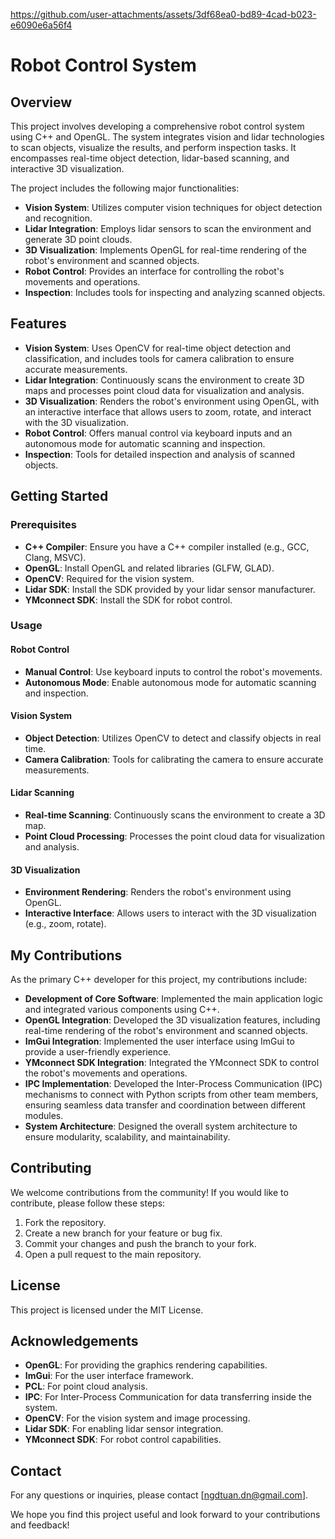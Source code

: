 
https://github.com/user-attachments/assets/3df68ea0-bd89-4cad-b023-e6090e6a56f4
# Robot Control System
## Overview

This project involves developing a comprehensive robot control system using C++ and OpenGL. The system integrates vision and lidar technologies to scan objects, visualize the results, and perform inspection tasks. It encompasses real-time object detection, lidar-based scanning, and interactive 3D visualization.

The project includes the following major functionalities:
- **Vision System**: Utilizes computer vision techniques for object detection and recognition.
- **Lidar Integration**: Employs lidar sensors to scan the environment and generate 3D point clouds.
- **3D Visualization**: Implements OpenGL for real-time rendering of the robot's environment and scanned objects.
- **Robot Control**: Provides an interface for controlling the robot's movements and operations.
- **Inspection**: Includes tools for inspecting and analyzing scanned objects.

## Features

- **Vision System**: Uses OpenCV for real-time object detection and classification, and includes tools for camera calibration to ensure accurate measurements.
- **Lidar Integration**: Continuously scans the environment to create 3D maps and processes point cloud data for visualization and analysis.
- **3D Visualization**: Renders the robot's environment using OpenGL, with an interactive interface that allows users to zoom, rotate, and interact with the 3D visualization.
- **Robot Control**: Offers manual control via keyboard inputs and an autonomous mode for automatic scanning and inspection.
- **Inspection**: Tools for detailed inspection and analysis of scanned objects.

## Getting Started

### Prerequisites

- **C++ Compiler**: Ensure you have a C++ compiler installed (e.g., GCC, Clang, MSVC).
- **OpenGL**: Install OpenGL and related libraries (GLFW, GLAD).
- **OpenCV**: Required for the vision system.
- **Lidar SDK**: Install the SDK provided by your lidar sensor manufacturer.
- **YMconnect SDK**: Install the SDK for robot control.

### Usage

#### Robot Control

- **Manual Control**: Use keyboard inputs to control the robot's movements.
- **Autonomous Mode**: Enable autonomous mode for automatic scanning and inspection.

#### Vision System

- **Object Detection**: Utilizes OpenCV to detect and classify objects in real time.
- **Camera Calibration**: Tools for calibrating the camera to ensure accurate measurements.

#### Lidar Scanning

- **Real-time Scanning**: Continuously scans the environment to create a 3D map.
- **Point Cloud Processing**: Processes the point cloud data for visualization and analysis.

#### 3D Visualization

- **Environment Rendering**: Renders the robot's environment using OpenGL.
- **Interactive Interface**: Allows users to interact with the 3D visualization (e.g., zoom, rotate).

## My Contributions

As the primary C++ developer for this project, my contributions include:

- **Development of Core Software**: Implemented the main application logic and integrated various components using C++.
- **OpenGL Integration**: Developed the 3D visualization features, including real-time rendering of the robot's environment and scanned objects.
- **ImGui Integration**: Implemented the user interface using ImGui to provide a user-friendly experience.
- **YMconnect SDK Integration**: Integrated the YMconnect SDK to control the robot's movements and operations.
- **IPC Implementation**: Developed the Inter-Process Communication (IPC) mechanisms to connect with Python scripts from other team members, ensuring seamless data transfer and coordination between different modules.
- **System Architecture**: Designed the overall system architecture to ensure modularity, scalability, and maintainability.

## Contributing

We welcome contributions from the community! If you would like to contribute, please follow these steps:

1. Fork the repository.
2. Create a new branch for your feature or bug fix.
3. Commit your changes and push the branch to your fork.
4. Open a pull request to the main repository.

## License

This project is licensed under the MIT License.

## Acknowledgements

- **OpenGL**: For providing the graphics rendering capabilities.
- **ImGui**: For the user interface framework.
- **PCL**: For point cloud analysis.
- **IPC**: For Inter-Process Communication for data transferring inside the system.
- **OpenCV**: For the vision system and image processing.
- **Lidar SDK**: For enabling lidar sensor integration.
- **YMconnect SDK**: For robot control capabilities.

## Contact

For any questions or inquiries, please contact [ngdtuan.dn@gmail.com].

We hope you find this project useful and look forward to your contributions and feedback!


